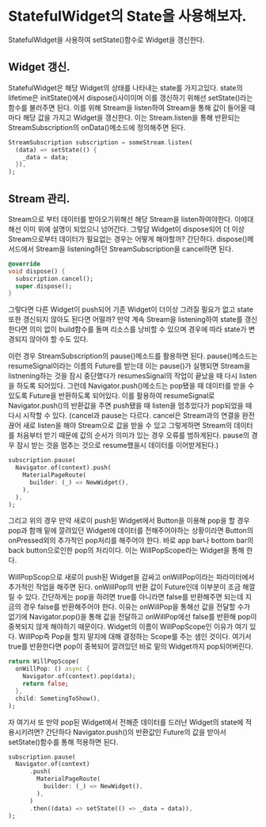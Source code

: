 # StatefulWidget의 State을 사용해보자.

StatefulWidget을 사용하여 setState()함수로 Widget을 갱신한다.

## Widget 갱신.

StatefulWidget은 해당 Widget의 상태를 나타내는 state를 가지고있다.
state의 lifetime은 initState()에서 dispose()사이이며 이를 갱신하기 위해선 setState()라는 함수를 불러주면 된다.
이를 위해 Stream을 listen하여 Stream을 통해 값이 들어올 때마다 해당 값을 가지고 Widget을 갱신한다.
이는 Stream.listen을 통해 반환되는 StreamSubscription의 onData()메소드에 정의해주면 된다.

```dart
StreamSubscription subscription = someStream.listen(
  (data) => setState(() {
    _data = data;
  }),
);
```

## Stream 관리.

Stream으로 부터 데이터를 받아오기위해선 해당 Stream을 listen하여야한다. 이에대해선 이미 위에 설명이 되었으니 넘어간다.
그렇담 Widget이 dispose되어 더 이상 Stream으로부터 데이터가 필요없는 경우는 어떻게 해야할까?
간단하다. dispose()메서드에서 Stream을 listening하던 StreamSubscription을 cancel하면 된다.

```dart
@override
void dispose() {
  subscription.cancel();
  super.dispose();
}
```

그렇다면 다른 Widget이 push되어 기존 Widget이 더이상 그려질 필요가 없고 state 또한 갱신되지 않아도 된다면 어떨까? 
만약 계속 Stream을 listening하여 state를 갱신한다면 의미 없이 build함수를 돌며 리소스를 낭비할 수 있으며 
경우에 따라 state가 변경되지 않아야 할 수도 있다.

이런 경우 StreamSubscription의 pause()메소드를 활용하면 된다.
pause()메소드는 resumeSignal이라는 이름의 Future를 받는데 이는 pause()가 실행되면 Stream을 listnening하는 것을 잠시 중단했다가
resumesSignal의 작업이 끝났을 때 다시 listen을 하도록 되어있다.
그런데 Navigator.push()메소드는 pop됐을 때 데이터를 받을 수 있도록 Future<dynamic>을 반환하도록 되어있다.
이를 활용하여 resumeSignal로 Navigator.push()의 반환값을 주면 push됐을 때 listen을 멈추었다가 pop되었을 때 다시 시작할 수 있다.
(cancel과 pause는 다르다. cancel은 Stream과의 연결을 완전 끊어 새로 listen을 해야 Stream으로 값을 받을 수 있고 그렇게하면 Stream의 데이터를
처음부터 받기 때문에 값의 순서가 의미가 있는 경우 오류를 범하게된다. pause의 경우 잠시 받는 것을 멈추는 것으로 resume했을시 데이터를 이어받게된다.)

```dart
subscription.pause(
  Navigator.of(context).push(
    MaterialPageRoute(
      builder: (_) => NewWidget(),
    ),
  ),
);
```

그리고 위의 경우 만약 새로이 push된 Widget에서 Button을 이용해 pop을 할 경우 pop과 함깨 밑에 깔려있던 Widget에 데이터를 전해주어야하는 상황이라면
Button의 onPressed외의 추가적인 pop처리를 해주어야 한다. 바로 app bar나 bottom bar의 back button으로인한 pop의 처리이다. 이는 WillPopScope라는 
Widget을 통해 한다.

WillPopScop으로 새로이 push된 Widget을 감싸고 onWillPop이라는 파라미터에서 추가적인 작업을 해주면 된다. onWillPop의 반환 값이 Future<bool>인데
이부분이 조금 해깔릴 수 있다. 간단하게는 pop을 하려면 true를 아니라면 false를 반환해주면 되는데 지금의 경우 false를 반환해주어야 한다.
이유는 onWillPop을 통해선 값을 전달할 수가 없기에 Navigator.pop()을 통해 값을 전달하고 onWillPop에선 false를 반환해 pop이 중복되지 않게 해야하기 
때문이다. Widget의 이름이 WillPopScope인 이유가 여기 있다. WillPop즉 Pop을 할지 말지에 대해 결정하는 Scope를 주는 샘인 것이다. 여기서 true를
반환한다면 pop이 중복되어 깔려있던 바로 밑의 Widget까지 pop되어버린다.

```dart
return WillPopScope(
  onWillPop: () async {
    Navigator.of(context).pop(data);
    return false;
  },
  child: SometingToShow(),
);
```

자 여기서 또 만약 pop된 Widget에서 전해준 데이터를 드러난 Widget의 state에 적용시키려면? 간단하다 Navigator.push()의 반환값인 Future의 값을
받아서 setState()함수를 통해 적용하면 된다.

```dart
subscription.pause(
  Navigator.of(context)
      .push(
        MaterialPageRoute(
          builder: (_) => NewWidget(),
        ),
      )
      .then((data) => setState(() => _data = data)),
);
```
